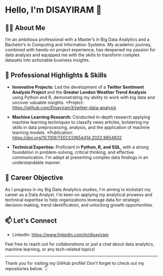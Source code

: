 # Hello, I'm DISAYIRAM 👋

## 👨‍💻 About Me

I’m an ambitious professional with a Master’s in Big Data Analytics and a Bachelor’s in Computing and Information Systems. My academic journey, combined with hands-on project experience, has deepened my passion for data analysis and equipped me with the skills to transform complex datasets into actionable business insights.
## 🌟 Professional Highlights & Skills

- **Innovative Projects:** Led the development of a **Twitter Sentiment Analysis Project** and the **Greater London Weather Trend Analysis** using Python and R, demonstrating my ability to work with big data and uncover valuable insights. *Project: https://github.com/Disayiram3/twitter-data-analysis

- **Machine Learning Research:** Conducted in-depth research applying machine learning techniques to classify news articles, bolstering my skills in data preprocessing, analysis, and the application of machine learning models. *Publication: https://doi.org/10.1109/TEECCON54414.2022.9854832

- **Technical Expertise:** Proficient in **Python, R, and SQL**, with a strong foundation in problem-solving, critical thinking, and effective communication. I'm adept at presenting complex data findings in an understandable manner.

## 🚀 Career Objective

As I progress in my Big Data Analytics studies, I'm aiming to kickstart my career as a Data Analyst. I'm keen on applying my analytical prowess and technical expertise to help organizations leverage data for strategic decision-making, trend identification, and unlocking growth opportunities.

## 📫 Let's Connect

- LinkedIn: https://www.linkedin.com/in/disayiram

Feel free to reach out for collaborations or just a chat about data analytics, machine learning, or any tech-related topics!

---

Thank you for visiting my GitHub profile! Don't forget to check out my repositories below. 👇
